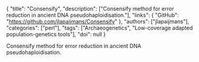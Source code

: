 {
  "title": "Consensify",
  "description": ["Consensify method for error reduction in ancient DNA pseudohaploidisation."],
  "links": {
    "GitHub": "https://github.com/jlapaijmans/Consensify"
  },
  "authors": ["jlapaijmans"],
  "categories": ["perl"],
  "tags": ["Archaeogenetics", "Low-coverage adapted population-genetics tools"],
  "doi": null
}

<!-- Generated by csv2md.R – do not edit by hand -->

Consensify method for error reduction in ancient DNA pseudohaploidisation.
